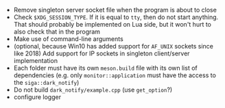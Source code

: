 * Remove singleton server socket file when the program is about to close
* Check `$XDG_SESSION_TYPE`. If it is equal to `tty`, then do not start anything. That should probably be implemented on Lua side, but it won't hurt to also check that in the program
* Make use of command-line arguments
* (optional, because Win10 has added support for `AF_UNIX` sockets since like 2018) Add support for IP sockets in singleton client/server implementation
* Each folder must have its own `meson.build` file with its own list of dependencies (e.g. only `monitor::application` must have the access to the `siga::dark_notify`)
* Do not build `dark_notify/example.cpp` (use `get_option`?)
* configure logger
